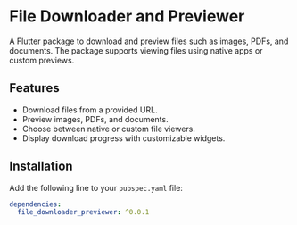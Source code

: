 # File Downloader and Previewer

A Flutter package to download and preview files such as images, PDFs, and documents. The package supports viewing files using native apps or custom previews.

## Features

- Download files from a provided URL.
- Preview images, PDFs, and documents.
- Choose between native or custom file viewers.
- Display download progress with customizable widgets.

## Installation

Add the following line to your `pubspec.yaml` file:

```yaml
dependencies:
  file_downloader_previewer: ^0.0.1
